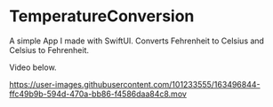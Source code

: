 # TemperatureConversion
A simple App I made with SwiftUI. Converts Fehrenheit to Celsius and Celsius to Fehrenheit.

Video below.



https://user-images.githubusercontent.com/101233555/163496844-ffc49b9b-594d-470a-bb86-f4586daa84c8.mov

